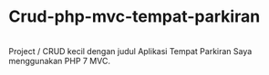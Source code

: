 <h1>Crud-php-mvc-tempat-parkiran</h1> <br>
Project / CRUD kecil dengan judul Aplikasi Tempat Parkiran Saya menggunakan PHP 7 MVC.
